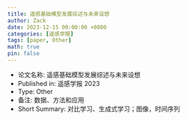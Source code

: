 ```yaml
---
title: 遥感基础模型发展综述与未来设想
author: Zack
date: 2023-12-15 00:00:00 +0800
categories: [遥感学报]
tags: [paper, Other]
math: true
pin: false
---
```

- 论文名称: 遥感基础模型发展综述与未来设想
- Published in: 遥感学报 2023
- Type: Other
- 备注: 数据、方法和应用
- Short Summary: 对比学习、生成式学习；图像，时间序列
